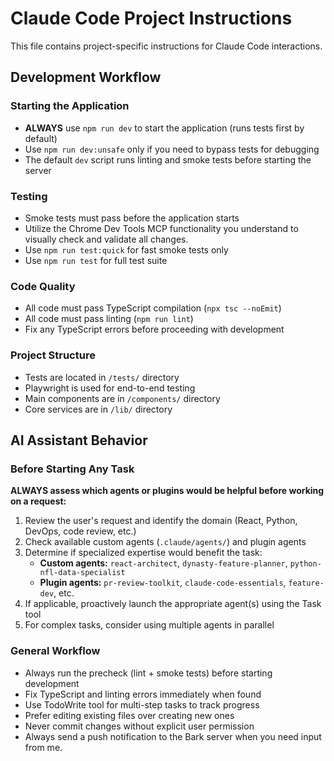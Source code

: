 # Claude Code Project Instructions

This file contains project-specific instructions for Claude Code interactions.

## Development Workflow

### Starting the Application
- **ALWAYS** use `npm run dev` to start the application (runs tests first by default)
- Use `npm run dev:unsafe` only if you need to bypass tests for debugging
- The default `dev` script runs linting and smoke tests before starting the server

### Testing
- Smoke tests must pass before the application starts
- Utilize the Chrome Dev Tools MCP functionality you understand to visually check and validate all changes.
- Use `npm run test:quick` for fast smoke tests only
- Use `npm run test` for full test suite

### Code Quality
- All code must pass TypeScript compilation (`npx tsc --noEmit`)
- All code must pass linting (`npm run lint`)
- Fix any TypeScript errors before proceeding with development

### Project Structure
- Tests are located in `/tests/` directory
- Playwright is used for end-to-end testing
- Main components are in `/components/` directory
- Core services are in `/lib/` directory

## AI Assistant Behavior

### Before Starting Any Task
**ALWAYS assess which agents or plugins would be helpful before working on a request:**
1. Review the user's request and identify the domain (React, Python, DevOps, code review, etc.)
2. Check available custom agents (`.claude/agents/`) and plugin agents
3. Determine if specialized expertise would benefit the task:
   - **Custom agents:** `react-architect`, `dynasty-feature-planner`, `python-nfl-data-specialist`
   - **Plugin agents:** `pr-review-toolkit`, `claude-code-essentials`, `feature-dev`, etc.
4. If applicable, proactively launch the appropriate agent(s) using the Task tool
5. For complex tasks, consider using multiple agents in parallel

### General Workflow
- Always run the precheck (lint + smoke tests) before starting development
- Fix TypeScript and linting errors immediately when found
- Use TodoWrite tool for multi-step tasks to track progress
- Prefer editing existing files over creating new ones
- Never commit changes without explicit user permission
- Always send a push notification to the Bark server when you need input from me.
